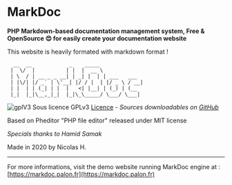 # MarkDoc

**PHP Markdown-based documentation management system, Free &amp; OpenSource :heart_eyes: for easily create your documentation website**

This website is heavily formated with markdown format !
```
  __  __            _    _____             
 |  \/  |          | |  |  __ \            
 | \  / | __ _ _ __| | _| |  | | ___   ___ 
 | |\/| |/ _` | \'__| |/ / |  | |/ _ \ / __|
 | |  | | (_| | |  |   <| |__| | (_) | (__ 
 |_|  |_|\__,_|_|  |_|\_\_____/ \___/ \___|
```                                      

![gplV3](https://www.gnu.org/graphics/gplv3-127x51.png) Sous licence GPLv3 [Licence](/special/gpl-3.0.md) - *Sources downloadables on [GitHub](https://github.com/dahut87/MarkDoc)*

Based on Pheditor "PHP file editor" released under MIT license

*Specials thanks to Hamid Samak*

Made in 2020 by Nicolas H.

---

For more informations, visit the demo website running MarkDoc engine at : [https://markdoc.palon.fr](https://markdoc.palon.fr)
